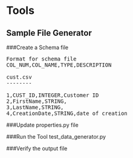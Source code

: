 # Tools

## Sample File Generator

###Create a Schema file
<pre>
Format for schema file
COL_NUM,COL_NAME,TYPE,DESCRIPTION

cust.csv
--------

1,CUST_ID,INTEGER,Customer ID
2,FirstName,STRING,
3,LastName,STRING,
4,CreationDate,STRING,date of creation
</pre>

###Update properties.py file

###Run the Tool
test_data_generator.py

###Verify the output file
